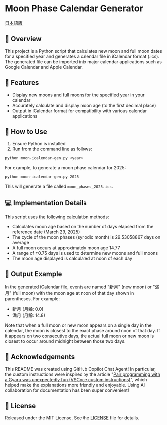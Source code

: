 # Moon Phase Calendar Generator

[日本語版](./README.md)

## 📝 Overview

This project is a Python script that calculates new moon and full moon dates for a specified year and generates a calendar file in iCalendar format (.ics). The generated file can be imported into major calendar applications such as Google Calendar and Apple Calendar.

## 🌝 Features

- Display new moons and full moons for the specified year in your calendar
- Accurately calculate and display moon age (to the first decimal place)
- Output in iCalendar format for compatibility with various calendar applications

## 🚀 How to Use

1. Ensure Python is installed
2. Run from the command line as follows:

```bash
python moon-icalendar-gen.py <year>
```

For example, to generate a moon phase calendar for 2025:

```bash
python moon-icalendar-gen.py 2025
```

This will generate a file called `moon_phases_2025.ics`.

## 💻 Implementation Details

This script uses the following calculation methods:

- Calculates moon age based on the number of days elapsed from the reference date (March 29, 2025)
- The cycle of the moon phases (synodic month) is 29.53058867 days on average
- A full moon occurs at approximately moon age 14.77
- A range of ±0.75 days is used to determine new moons and full moons
- The moon age displayed is calculated at noon of each day

## 📅 Output Example

In the generated iCalendar file, events are named "新月" (new moon) or "満月" (full moon) with the moon age at noon of that day shown in parentheses. For example:
- 新月 (月齢: 0.0)
- 満月 (月齢: 14.8)

Note that when a full moon or new moon appears on a single day in the calendar, the moon is closest to the exact phase around noon of that day. If it appears on two consecutive days, the actual full moon or new moon is closest to occur around midnight between those two days.

## 🙏 Acknowledgements

This README was created using GitHub Copilot Chat Agent! In particular, the custom instructions were inspired by the article "[Pair programming with a Gyaru was unexpectedly fun (VSCode custom instructions)](https://qiita.com/bonanza-olaf/items/5453fc0e3ad1c8f9f971)", which helped make the explanations more friendly and enjoyable. Using AI collaboration for documentation has been super convenient!

## 📄 License

Released under the MIT License. See the [LICENSE](./LICENSE) file for details.